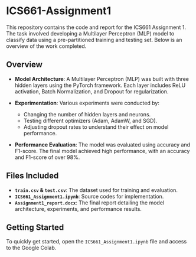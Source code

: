 # ICS661-Assignment1

This repository contains the code and report for the ICS661 Assignment 1. The task involved developing a Multilayer Perceptron (MLP) model to classify data using a pre-partitioned training and testing set. Below is an overview of the work completed.

## Overview

- **Model Architecture**: A Multilayer Perceptron (MLP) was built with three hidden layers using the PyTorch framework. Each layer includes ReLU activation, Batch Normalization, and Dropout for regularization.
  
- **Experimentation**: Various experiments were conducted by:
  - Changing the number of hidden layers and neurons.
  - Testing different optimizers (Adam, AdamW, and SGD).
  - Adjusting dropout rates to understand their effect on model performance.
  
- **Performance Evaluation**: The model was evaluated using accuracy and F1-score. The final model achieved high performance, with an accuracy and F1-score of over 98%.

## Files Included

- **`train.csv` & `test.csv`**: The dataset used for training and evaluation.
- **`ICS661_Assignment1.ipynb`**: Source codes for implementation.
- **`Assignment1_report.docx`**: The final report detailing the model architecture, experiments, and performance results.
  
## Getting Started

To quickly get started, open the `ICS661_Assignment1.ipynb` file and access to the Google Colab.



